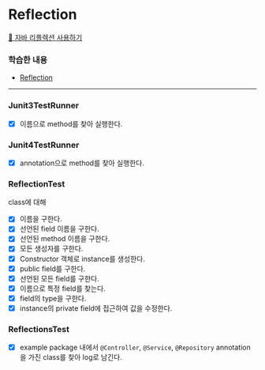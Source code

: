 # Reflection

[📖 자바 리플렉션 사용하기](https://techcourse.woowahan.com/s/cCM7rQR9/ls/VKABLQsK)

### 학습한 내용
- [Reflection](https://forky-freeky-forky.notion.site/Reflection-60a859ea1f7946ba99d8d109e3e9244c)

---

### Junit3TestRunner
- [X] 이름으로 method를 찾아 실행한다.

### Junit4TestRunner
- [X] annotation으로 method를 찾아 실행한다.

### ReflectionTest
class에 대해
- [X] 이름을 구한다.
- [X] 선언된 field 이름을 구한다.
- [X] 선언된 method 이름을 구한다.
- [X] 모든 생성자를 구한다.
- [X] Constructor 객체로 instance를 생성한다.
- [X] public field를 구한다.
- [X] 선언된 모든 field를 구한다.
- [X] 이름으로 특정 field를 찾는다.
- [X] field의 type을 구한다.
- [X] instance의 private field에 접근하여 값을 수정한다.

### ReflectionsTest
- [X] example package 내에서 `@Controller`, `@Service`, `@Repository` annotation을 가진 class를 찾아 log로 남긴다.
